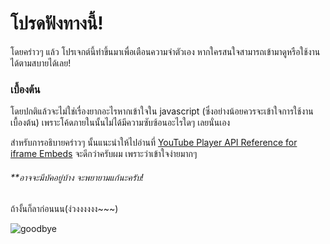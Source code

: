 # โปรดฟังทางนี้!

โดยคร่าวๆ แล้ว โปรเจกต์นี้ทำขึ้นมาเพื่อเตือนความจำตัวเอง หากใครสนใจสามารถเข้ามาดูหรือใช้งานได้ตามสบายได้เลย!

### เบื้องต้น

โดยปกติแล้วจะไม่ใช่เรื่องยากอะไรหากเข้าใจใน javascript (ซึ่งอย่างน้อยควรจะเข้าใจการใช้งานเบื้องต้น) เพราะโค้ดภายในนั้นไม่ได้มีความซับซ้อนอะไรใดๆ เลยนั่นเอง

สำหรับการอธิบายคร่าวๆ นั้นแนะนำให้ไปอ่านที่ [YouTube Player API Reference for iframe Embeds](https://developers.google.com/youtube/iframe_api_reference?hl=th) จะดีกว่าครับผม เพราะว่าเข้าใจง่ายมากๆ

###### **อาจจะมีบัคอยู่บ้าง จะพยายามแก้นะครับ!

ถ้างั้นก็ลาก่อนนน(ง่วงงงงงง~~~)

![goodbye](https://media.tenor.com/5UrK7rSTuscAAAAd/goodbye-bye-bye.gif)